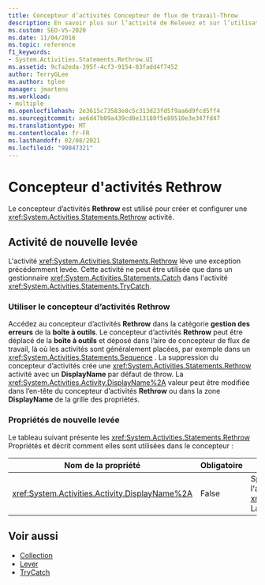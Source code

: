 ```yaml
---
title: Concepteur d’activités Concepteur de flux de travail-Throw
description: En savoir plus sur l’activité de Relevez et sur l’utilisation du concepteur d’activités Rethrow pour créer et configurer une activité de nouvelle levée.
ms.custom: SEO-VS-2020
ms.date: 11/04/2016
ms.topic: reference
f1_keywords:
- System.Activities.Statements.Rethrow.UI
ms.assetid: 9cfa2eda-395f-4cf3-9154-83fadd4f7452
author: TerryGLee
ms.author: tglee
manager: jmartens
ms.workload:
- multiple
ms.openlocfilehash: 2e3615c73583e8c5c313d23fd5f9aa6d9fcd5ff4
ms.sourcegitcommit: ae6d47b09a439cd0e13180f5e89510e3e347fd47
ms.translationtype: MT
ms.contentlocale: fr-FR
ms.lasthandoff: 02/08/2021
ms.locfileid: "99847321"
---
```

# <a name="rethrow-activity-designer"></a>Concepteur d'activités Rethrow

Le concepteur d’activités **Rethrow** est utilisé pour créer et configurer une <xref:System.Activities.Statements.Rethrow> activité.

## <a name="the-rethrow-activity"></a>Activité de nouvelle levée

L'activité <xref:System.Activities.Statements.Rethrow> lève une exception précédemment levée. Cette activité ne peut être utilisée que dans un gestionnaire <xref:System.Activities.Statements.Catch> dans l'activité <xref:System.Activities.Statements.TryCatch>.

### <a name="use-the-rethrow-activity-designer"></a>Utiliser le concepteur d’activités Rethrow

Accédez au concepteur d’activités **Rethrow** dans la catégorie **gestion des erreurs** de la **boîte à outils**. Le concepteur d’activités **Rethrow** peut être déplacé de la **boîte à outils** et déposé dans l’aire de concepteur de flux de travail, là où les activités sont généralement placées, par exemple dans un <xref:System.Activities.Statements.Sequence> . La suppression du concepteur d’activités crée une <xref:System.Activities.Statements.Rethrow> activité avec un **DisplayName** par défaut de throw. La <xref:System.Activities.Activity.DisplayName%2A> valeur peut être modifiée dans l’en-tête du concepteur d’activités **Rethrow** ou dans la zone **DisplayName** de la grille des propriétés.

### <a name="the-rethrow-properties"></a>Propriétés de nouvelle levée

Le tableau suivant présente les <xref:System.Activities.Statements.Rethrow> Propriétés et décrit comment elles sont utilisées dans le concepteur :

|Nom de la propriété|Obligatoire|Utilisation|
|-|--------------|-|
|<xref:System.Activities.Activity.DisplayName%2A>|False|Spécifie le nom convivial facultatif de l'activité <xref:System.Activities.Statements.Rethrow>. La valeur par défaut est Rethrow.|

## <a name="see-also"></a>Voir aussi

- [Collection](../workflow-designer/collection-activity-designers.md)
- [Lever](../workflow-designer/throw-activity-designer.md)
- [TryCatch](../workflow-designer/trycatch-activity-designer.md)
